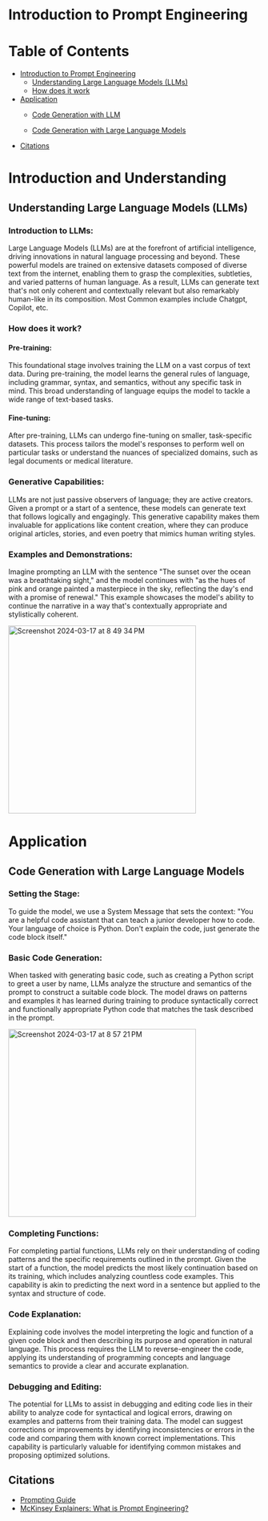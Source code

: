 # Introduction to Prompt Engineering

# Table of Contents
- [Introduction to Prompt Engineering](#introduction-and-understanding)
  - [Understanding Large Language Models (LLMs)](#understanding-large-language-models-llms)
  - [How does it work](#how)
- [Application](#application)
  - [Code Generation with LLM](#codegeneration)

  - [Code Generation with Large Language Models](#code-generation-with-large-language-models)
- [Citations](#citations)


<a id="introduction-and-understanding"></a>
# Introduction and Understanding

## Understanding Large Language Models (LLMs)

<a id="understanding-large-language-models-llms"></a>
### Introduction to LLMs:

Large Language Models (LLMs) are at the forefront of artificial intelligence, driving innovations in natural language processing and beyond. These powerful models are trained on extensive datasets composed of diverse text from the internet, enabling them to grasp the complexities, subtleties, and varied patterns of human language. As a result, LLMs can generate text that's not only coherent and contextually relevant but also remarkably human-like in its composition. Most Common examples include Chatgpt, Copilot, etc.

<a id="how"></a>
### How does it work?

#### Pre-training:
This foundational stage involves training the LLM on a vast corpus of text data. During pre-training, the model learns the general rules of language, including grammar, syntax, and semantics, without any specific task in mind. This broad understanding of language equips the model to tackle a wide range of text-based tasks.

#### Fine-tuning:
After pre-training, LLMs can undergo fine-tuning on smaller, task-specific datasets. This process tailors the model's responses to perform well on particular tasks or understand the nuances of specialized domains, such as legal documents or medical literature.

### Generative Capabilities:
LLMs are not just passive observers of language; they are active creators. Given a prompt or a start of a sentence, these models can generate text that follows logically and engagingly. This generative capability makes them invaluable for applications like content creation, where they can produce original articles, stories, and even poetry that mimics human writing styles.


### Examples and Demonstrations:
Imagine prompting an LLM with the sentence "The sunset over the ocean was a breathtaking sight," and the model continues with "as the hues of pink and orange painted a masterpiece in the sky, reflecting the day's end with a promise of renewal." This example showcases the model's ability to continue the narrative in a way that's contextually appropriate and stylistically coherent.

<img width="375" alt="Screenshot 2024-03-17 at 8 49 34 PM" src="https://github.com/Adrianhui123/learning-software-engineering.github.io/assets/97869438/955c38ed-bbc6-43a2-848e-f23d7c27f019">

<a id="application"></a>
# Application

<a id="codegeneration"></a>
## Code Generation with Large Language Models

### Setting the Stage:
To guide the model, we use a System Message that sets the context: "You are a helpful code assistant that can teach a junior developer how to code. Your language of choice is Python. Don't explain the code, just generate the code block itself."

### Basic Code Generation:
When tasked with generating basic code, such as creating a Python script to greet a user by name, LLMs analyze the structure and semantics of the prompt to construct a suitable code block. The model draws on patterns and examples it has learned during training to produce syntactically correct and functionally appropriate Python code that matches the task described in the prompt.

<img width="375" alt="Screenshot 2024-03-17 at 8 57 21 PM" src="https://github.com/Adrianhui123/learning-software-engineering.github.io/assets/97869438/840d3761-d7f0-4366-8e12-d341eb44e9a0">


### Completing Functions:
For completing partial functions, LLMs rely on their understanding of coding patterns and the specific requirements outlined in the prompt. Given the start of a function, the model predicts the most likely continuation based on its training, which includes analyzing countless code examples. This capability is akin to predicting the next word in a sentence but applied to the syntax and structure of code.

### Code Explanation:
Explaining code involves the model interpreting the logic and function of a given code block and then describing its purpose and operation in natural language. This process requires the LLM to reverse-engineer the code, applying its understanding of programming concepts and language semantics to provide a clear and accurate explanation.

### Debugging and Editing:
The potential for LLMs to assist in debugging and editing code lies in their ability to analyze code for syntactical and logical errors, drawing on examples and patterns from their training data. The model can suggest corrections or improvements by identifying inconsistencies or errors in the code and comparing them with known correct implementations. This capability is particularly valuable for identifying common mistakes and proposing optimized solutions.

<a id="citation"></a>
## Citations
- [Prompting Guide](https://www.promptingguide.ai/)
- [McKinsey Explainers: What is Prompt Engineering?](https://www.mckinsey.com/featured-insights/mckinsey-explainers/what-is-prompt-engineering)



